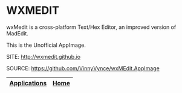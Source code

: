 # WXMEDIT

 wxMedit is a cross-platform Text/Hex Editor, an improved 
 version of MadEdit. 

 This is the Unofficial AppImage.
 
 SITE: http://wxmedit.github.io

 SOURCE: https://github.com/VinnyVynce/wxMEdit.AppImage

 | [Applications](https://portable-linux-apps.github.io/apps.html) | [Home](https://portable-linux-apps.github.io)
 | --- | --- |
